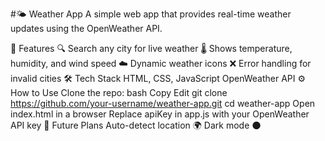#🌤 Weather App
A simple web app that provides real-time weather updates using the OpenWeather API.

🚀 Features
🔍 Search any city for live weather
🌡 Shows temperature, humidity, and wind speed
☁ Dynamic weather icons
❌ Error handling for invalid cities
🛠 Tech Stack
HTML, CSS, JavaScript
OpenWeather API
⚙ How to Use
Clone the repo:
bash
Copy
Edit
git clone https://github.com/your-username/weather-app.git
cd weather-app
Open index.html in a browser
Replace apiKey in app.js with your OpenWeather API key
📌 Future Plans
Auto-detect location 🌍
Dark mode 🌑
